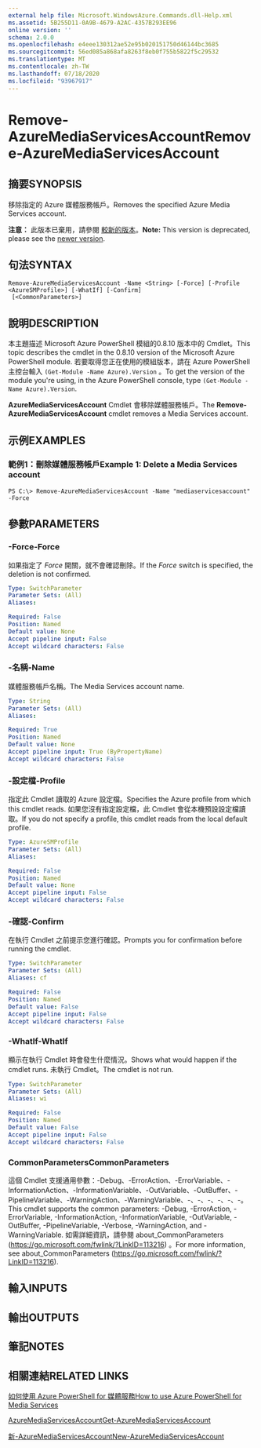 ```yaml
---
external help file: Microsoft.WindowsAzure.Commands.dll-Help.xml
ms.assetid: 5B255D11-0A9B-4679-A2AC-4357B293EE96
online version: ''
schema: 2.0.0
ms.openlocfilehash: e4eee130312ae52e95b020151750d46144bc3685
ms.sourcegitcommit: 56ed085a868afa8263f8eb0f755b5822f5c29532
ms.translationtype: MT
ms.contentlocale: zh-TW
ms.lasthandoff: 07/18/2020
ms.locfileid: "93967917"
---
```

# <span data-ttu-id="6c3e3-101">Remove-AzureMediaServicesAccount</span><span class="sxs-lookup"><span data-stu-id="6c3e3-101">Remove-AzureMediaServicesAccount</span></span>

## <span data-ttu-id="6c3e3-102">摘要</span><span class="sxs-lookup"><span data-stu-id="6c3e3-102">SYNOPSIS</span></span>
<span data-ttu-id="6c3e3-103">移除指定的 Azure 媒體服務帳戶。</span><span class="sxs-lookup"><span data-stu-id="6c3e3-103">Removes the specified Azure Media Services account.</span></span>

<span data-ttu-id="6c3e3-104">**注意：**  此版本已棄用，請參閱 [較新的版本](https://docs.microsoft.com/powershell/module/azurerm.media/?view=azurermps-5.4.0#media_services)。</span><span class="sxs-lookup"><span data-stu-id="6c3e3-104">**Note:**  This version is deprecated, please see the [newer version](https://docs.microsoft.com/powershell/module/azurerm.media/?view=azurermps-5.4.0#media_services).</span></span>

## <span data-ttu-id="6c3e3-105">句法</span><span class="sxs-lookup"><span data-stu-id="6c3e3-105">SYNTAX</span></span>

```
Remove-AzureMediaServicesAccount -Name <String> [-Force] [-Profile <AzureSMProfile>] [-WhatIf] [-Confirm]
 [<CommonParameters>]
```

## <span data-ttu-id="6c3e3-106">說明</span><span class="sxs-lookup"><span data-stu-id="6c3e3-106">DESCRIPTION</span></span>
<span data-ttu-id="6c3e3-107">本主題描述 Microsoft Azure PowerShell 模組的0.8.10 版本中的 Cmdlet。</span><span class="sxs-lookup"><span data-stu-id="6c3e3-107">This topic describes the cmdlet in the 0.8.10 version of the Microsoft Azure PowerShell module.</span></span>
<span data-ttu-id="6c3e3-108">若要取得您正在使用的模組版本，請在 Azure PowerShell 主控台輸入 `(Get-Module -Name Azure).Version` 。</span><span class="sxs-lookup"><span data-stu-id="6c3e3-108">To get the version of the module you're using, in the Azure PowerShell console, type `(Get-Module -Name Azure).Version`.</span></span>

<span data-ttu-id="6c3e3-109">**AzureMediaServicesAccount** Cmdlet 會移除媒體服務帳戶。</span><span class="sxs-lookup"><span data-stu-id="6c3e3-109">The **Remove-AzureMediaServicesAccount** cmdlet removes a Media Services account.</span></span>

## <span data-ttu-id="6c3e3-110">示例</span><span class="sxs-lookup"><span data-stu-id="6c3e3-110">EXAMPLES</span></span>

### <span data-ttu-id="6c3e3-111">範例1：刪除媒體服務帳戶</span><span class="sxs-lookup"><span data-stu-id="6c3e3-111">Example 1: Delete a Media Services account</span></span>
```
PS C:\> Remove-AzureMediaServicesAccount -Name "mediaservicesaccount" -Force
```

## <span data-ttu-id="6c3e3-112">參數</span><span class="sxs-lookup"><span data-stu-id="6c3e3-112">PARAMETERS</span></span>

### <span data-ttu-id="6c3e3-113">-Force</span><span class="sxs-lookup"><span data-stu-id="6c3e3-113">-Force</span></span>
<span data-ttu-id="6c3e3-114">如果指定了 *Force* 開關，就不會確認刪除。</span><span class="sxs-lookup"><span data-stu-id="6c3e3-114">If the *Force* switch is specified, the deletion is not confirmed.</span></span>

```yaml
Type: SwitchParameter
Parameter Sets: (All)
Aliases: 

Required: False
Position: Named
Default value: None
Accept pipeline input: False
Accept wildcard characters: False
```

### <span data-ttu-id="6c3e3-115">-名稱</span><span class="sxs-lookup"><span data-stu-id="6c3e3-115">-Name</span></span>
<span data-ttu-id="6c3e3-116">媒體服務帳戶名稱。</span><span class="sxs-lookup"><span data-stu-id="6c3e3-116">The Media Services account name.</span></span>

```yaml
Type: String
Parameter Sets: (All)
Aliases: 

Required: True
Position: Named
Default value: None
Accept pipeline input: True (ByPropertyName)
Accept wildcard characters: False
```

### <span data-ttu-id="6c3e3-117">-設定檔</span><span class="sxs-lookup"><span data-stu-id="6c3e3-117">-Profile</span></span>
<span data-ttu-id="6c3e3-118">指定此 Cmdlet 讀取的 Azure 設定檔。</span><span class="sxs-lookup"><span data-stu-id="6c3e3-118">Specifies the Azure profile from which this cmdlet reads.</span></span>
<span data-ttu-id="6c3e3-119">如果您沒有指定設定檔，此 Cmdlet 會從本機預設設定檔讀取。</span><span class="sxs-lookup"><span data-stu-id="6c3e3-119">If you do not specify a profile, this cmdlet reads from the local default profile.</span></span>

```yaml
Type: AzureSMProfile
Parameter Sets: (All)
Aliases: 

Required: False
Position: Named
Default value: None
Accept pipeline input: False
Accept wildcard characters: False
```

### <span data-ttu-id="6c3e3-120">-確認</span><span class="sxs-lookup"><span data-stu-id="6c3e3-120">-Confirm</span></span>
<span data-ttu-id="6c3e3-121">在執行 Cmdlet 之前提示您進行確認。</span><span class="sxs-lookup"><span data-stu-id="6c3e3-121">Prompts you for confirmation before running the cmdlet.</span></span>

```yaml
Type: SwitchParameter
Parameter Sets: (All)
Aliases: cf

Required: False
Position: Named
Default value: False
Accept pipeline input: False
Accept wildcard characters: False
```

### <span data-ttu-id="6c3e3-122">-WhatIf</span><span class="sxs-lookup"><span data-stu-id="6c3e3-122">-WhatIf</span></span>
<span data-ttu-id="6c3e3-123">顯示在執行 Cmdlet 時會發生什麼情況。</span><span class="sxs-lookup"><span data-stu-id="6c3e3-123">Shows what would happen if the cmdlet runs.</span></span>
<span data-ttu-id="6c3e3-124">未執行 Cmdlet。</span><span class="sxs-lookup"><span data-stu-id="6c3e3-124">The cmdlet is not run.</span></span>

```yaml
Type: SwitchParameter
Parameter Sets: (All)
Aliases: wi

Required: False
Position: Named
Default value: False
Accept pipeline input: False
Accept wildcard characters: False
```

### <span data-ttu-id="6c3e3-125">CommonParameters</span><span class="sxs-lookup"><span data-stu-id="6c3e3-125">CommonParameters</span></span>
<span data-ttu-id="6c3e3-126">這個 Cmdlet 支援通用參數：-Debug、-ErrorAction、-ErrorVariable、-InformationAction、-InformationVariable、-OutVariable、-OutBuffer、-PipelineVariable、-WarningAction、-WarningVariable、-、-、-、-、-、-。</span><span class="sxs-lookup"><span data-stu-id="6c3e3-126">This cmdlet supports the common parameters: -Debug, -ErrorAction, -ErrorVariable, -InformationAction, -InformationVariable, -OutVariable, -OutBuffer, -PipelineVariable, -Verbose, -WarningAction, and -WarningVariable.</span></span> <span data-ttu-id="6c3e3-127">如需詳細資訊，請參閱 about_CommonParameters (https://go.microsoft.com/fwlink/?LinkID=113216) 。</span><span class="sxs-lookup"><span data-stu-id="6c3e3-127">For more information, see about_CommonParameters (https://go.microsoft.com/fwlink/?LinkID=113216).</span></span>

## <span data-ttu-id="6c3e3-128">輸入</span><span class="sxs-lookup"><span data-stu-id="6c3e3-128">INPUTS</span></span>

## <span data-ttu-id="6c3e3-129">輸出</span><span class="sxs-lookup"><span data-stu-id="6c3e3-129">OUTPUTS</span></span>

## <span data-ttu-id="6c3e3-130">筆記</span><span class="sxs-lookup"><span data-stu-id="6c3e3-130">NOTES</span></span>

## <span data-ttu-id="6c3e3-131">相關連結</span><span class="sxs-lookup"><span data-stu-id="6c3e3-131">RELATED LINKS</span></span>

[<span data-ttu-id="6c3e3-132">如何使用 Azure PowerShell for 媒體服務</span><span class="sxs-lookup"><span data-stu-id="6c3e3-132">How to use Azure PowerShell for Media Services</span></span>](https://go.microsoft.com/fwlink/?LinkId=324179)

[<span data-ttu-id="6c3e3-133">AzureMediaServicesAccount</span><span class="sxs-lookup"><span data-stu-id="6c3e3-133">Get-AzureMediaServicesAccount</span></span>](./Get-AzureMediaServicesAccount.md)

[<span data-ttu-id="6c3e3-134">新-AzureMediaServicesAccount</span><span class="sxs-lookup"><span data-stu-id="6c3e3-134">New-AzureMediaServicesAccount</span></span>](./New-AzureMediaServicesAccount.md)


